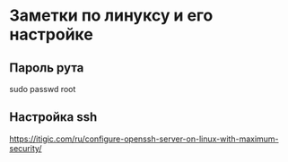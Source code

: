 # Заметки по линуксу и его настройке
## Пароль рута
sudo passwd root
## Настройка ssh
https://itigic.com/ru/configure-openssh-server-on-linux-with-maximum-security/

